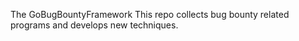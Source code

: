 The GoBugBountyFramework
This repo collects bug bounty related programs and develops new techniques.


